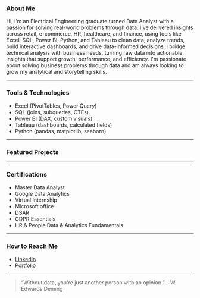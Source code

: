 ### About Me
Hi, I’m an Electrical Engineering graduate turned Data Analyst with a passion for solving real-world problems through data. I’ve delivered insights across retail, e-commerce, HR, healthcare, and finance, using tools like Excel, SQL, Power BI, Python, and Tableau to clean data, analyze trends, build interactive dashboards, and drive data-informed decisions.
I bridge technical analysis with business needs, turning raw data into actionable insights that support growth, performance, and efficiency.  I'm passionate about solving business problems through data and am always looking to grow my analytical and storytelling skills.

---
### Tools & Technologies
- Excel (PivotTables, Power Query)
- SQL (joins, subqueries, CTEs)
- Power BI (DAX, custom visuals)
- Tableau (dashboards, calculated fields)
- Python (pandas, matplotlib, seaborn)

---
### Featured Projects

---
### Certifications
- Master Data Analyst
- Google Data Analytics
- Virtual Internship
- Microsoft office
- DSAR
- GDPR Essentials
- HR & People Data & Analytics Fundamentals

---
### How to Reach Me
- [LinkedIn](https://www.linkedin.com/in/sundaytanimowo)  
- [Portfolio](https://tinyurl.com/aafvks7n) 

---
> “Without data, you're just another person with an opinion.” – W. Edwards Deming
